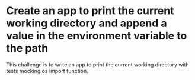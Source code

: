 # Create an app to print the current working directory and append a value in the environment variable to the path
This challenge is to write an app to print the current working directory with tests mocking os import function.
